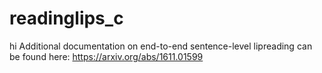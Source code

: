# readinglips_c
hi
Additional documentation on end-to-end sentence-level lipreading can be found here: https://arxiv.org/abs/1611.01599
